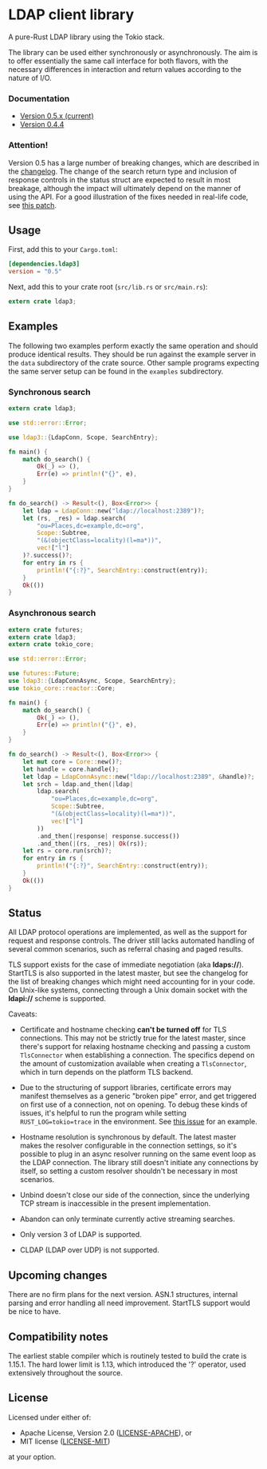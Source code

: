 # LDAP client library

A pure-Rust LDAP library using the Tokio stack.

The library can be used either synchronously or asynchronously. The aim is to
offer essentially the same call interface for both flavors, with the necessary
differences in interaction and return values according to the nature of I/O.

### Documentation

- [Version 0.5.x (current)](https://docs.rs/ldap3/)
- [Version 0.4.4](https://docs.rs/ldap3/0.4.4/ldap3/)

### Attention!

Version 0.5 has a large number of breaking changes, which are described in the
[changelog](https://github.com/inejge/ldap3/blob/4f4a9f07062b1cf90703b2b38c17770394318626/CHANGELOG.md).
The change of the search return type and inclusion of response controls in the
status struct are expected to result in most breakage, although the impact will
ultimately depend on the manner of using the API. For a good illustration of the
fixes needed in real-life code, see [this patch](https://github.com/lawliet89/rowdy/pull/57/files#diff-958ef05f8d9516354027128727e6e8ef).

## Usage

First, add this to your `Cargo.toml`:

```toml
[dependencies.ldap3]
version = "0.5"
```

Next, add this to your crate root (`src/lib.rs` or `src/main.rs`):

```rust
extern crate ldap3;
```

## Examples

The following two examples perform exactly the same operation and should produce identical
results. They should be run against the example server in the `data` subdirectory of the crate source.
Other sample programs expecting the same server setup can be found in the `examples` subdirectory.

### Synchronous search

```rust
extern crate ldap3;

use std::error::Error;

use ldap3::{LdapConn, Scope, SearchEntry};

fn main() {
    match do_search() {
        Ok(_) => (),
        Err(e) => println!("{}", e),
    }
}

fn do_search() -> Result<(), Box<Error>> {
    let ldap = LdapConn::new("ldap://localhost:2389")?;
    let (rs, _res) = ldap.search(
        "ou=Places,dc=example,dc=org",
        Scope::Subtree,
        "(&(objectClass=locality)(l=ma*))",
        vec!["l"]
    )?.success()?;
    for entry in rs {
        println!("{:?}", SearchEntry::construct(entry));
    }
    Ok(())
}
```

### Asynchronous search

```rust
extern crate futures;
extern crate ldap3;
extern crate tokio_core;

use std::error::Error;

use futures::Future;
use ldap3::{LdapConnAsync, Scope, SearchEntry};
use tokio_core::reactor::Core;

fn main() {
    match do_search() {
        Ok(_) => (),
        Err(e) => println!("{}", e),
    }
}

fn do_search() -> Result<(), Box<Error>> {
    let mut core = Core::new()?;
    let handle = core.handle();
    let ldap = LdapConnAsync::new("ldap://localhost:2389", &handle)?;
    let srch = ldap.and_then(|ldap|
        ldap.search(
            "ou=Places,dc=example,dc=org",
            Scope::Subtree,
            "(&(objectClass=locality)(l=ma*))",
            vec!["l"]
        ))
        .and_then(|response| response.success())
        .and_then(|(rs, _res)| Ok(rs));
    let rs = core.run(srch)?;
    for entry in rs {
        println!("{:?}", SearchEntry::construct(entry));
    }
    Ok(())
}
```

## Status

All LDAP protocol operations are implemented, as well as the support for request
and response controls. The driver still lacks automated handling of several common
scenarios, such as referral chasing and paged results.

TLS support exists for the case of immediate negotiation (aka __ldaps://__).
StartTLS is also supported in the latest master, but see the changelog for
the list of breaking changes which might need accounting for in your code.
On Unix-like systems, connecting through a Unix domain socket with the 
__ldapi://__ scheme is supported.

Caveats:

* Certificate and hostname checking __can't be turned off__ for TLS connections.
  This may not be strictly true for the latest master, since there's support for
  relaxing hostname checking and passing a custom `TlsConnector` when establishing
  a connection. The specifics depend on the amount of customization available when
  creating a `TlsConnector`, which in turn depends on the platform TLS backend.

* Due to the structuring of support libraries, certificate errors may manifest
  themselves as a generic "broken pipe" error, and get triggered on first use of
  a connection, not on opening. To debug these kinds of issues, it's helpful
  to run the program while setting `RUST_LOG=tokio=trace` in the environment.
  See [this issue](https://github.com/inejge/ldap3/issues/14#issuecomment-323356983)
  for an example.

* Hostname resolution is synchronous by default. The latest master makes the
  resolver configurable in the connection settings, so it's possible to plug in
  an async resolver running on the same event loop as the LDAP connection.
  The library still doesn't initiate any connections by itself, so setting
  a custom resolver shouldn't be necessary in most scenarios.

* Unbind doesn't close our side of the connection, since the underlying
  TCP stream is inaccessible in the present implementation.

* Abandon can only terminate currently active streaming searches.

* Only version 3 of LDAP is supported.

* CLDAP (LDAP over UDP) is not supported.

## Upcoming changes

There are no firm plans for the next version. ASN.1 structures, internal parsing
and error handling all need improvement. StartTLS support would be nice to have.

## Compatibility notes

The earliest stable compiler which is routinely tested to build the crate is 1.15.1.
The hard lower limit is 1.13, which introduced the '?' operator, used extensively
throughout the source.

## License

Licensed under either of:

 * Apache License, Version 2.0 ([LICENSE-APACHE](LICENSE-APACHE)), or
 * MIT license ([LICENSE-MIT](LICENSE-MIT))

at your option.
